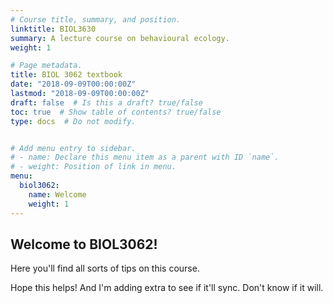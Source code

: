 ```yaml
---
# Course title, summary, and position.
linktitle: BIOL3630
summary: A lecture course on behavioural ecology.
weight: 1

# Page metadata.
title: BIOL 3062 textbook
date: "2018-09-09T00:00:00Z"
lastmod: "2018-09-09T00:00:00Z"
draft: false  # Is this a draft? true/false
toc: true  # Show table of contents? true/false
type: docs  # Do not modify.


# Add menu entry to sidebar.
# - name: Declare this menu item as a parent with ID `name`.
# - weight: Position of link in menu.
menu:
  biol3062:
    name: Welcome
    weight: 1
---
```



## Welcome to BIOL3062!

Here you'll find all sorts of tips on this course.

Hope this helps! And I'm adding extra to see if it'll sync. Don't know if it will.

